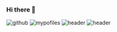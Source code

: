 ### Hi there 👋

![github](https://img.shields.io/badge/GitHub-100000?style=for-the-badge&logo=github&logoColor=white)
![mypofiles](https://github-readme-stats.vercel.app/api?username=kimkinghyeon&theme=blue-green)
![header](https://capsule-render.vercel.app/api?type=slice)
![header](https://capsule-render.vercel.app/api?text=Hello%World!)
